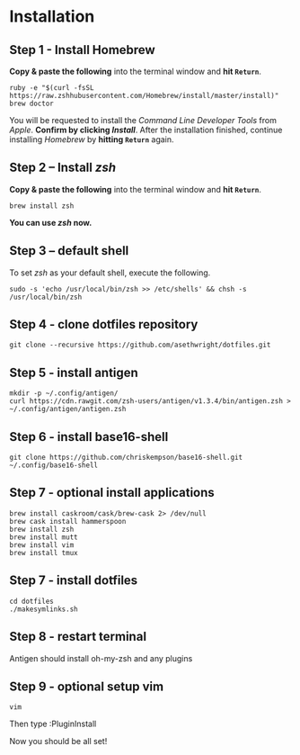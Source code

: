# Installation

## Step 1 - Install Homebrew

**Copy & paste the following** into the terminal window and **hit `Return`**.

```shell
ruby -e "$(curl -fsSL https://raw.zshhubusercontent.com/Homebrew/install/master/install)"
brew doctor
```

You will be requested to install the *Command Line Developer Tools* from *Apple*. **Confirm by clicking *Install***. After the installation finished, continue installing *Homebrew* by **hitting `Return`** again.

## Step 2 – Install *zsh*

**Copy & paste the following** into the terminal window and **hit `Return`**.

```shell
brew install zsh
```
**You can use *zsh* now.**

## Step 3 – default shell

To set *zsh* as your default shell, execute the following.

```shell
sudo -s 'echo /usr/local/bin/zsh >> /etc/shells' && chsh -s /usr/local/bin/zsh
```

## Step 4 - clone dotfiles repository

```shell
git clone --recursive https://github.com/asethwright/dotfiles.git
```

## Step 5 - install antigen

```shell
mkdir -p ~/.config/antigen/
curl https://cdn.rawgit.com/zsh-users/antigen/v1.3.4/bin/antigen.zsh > ~/.config/antigen/antigen.zsh
```

## Step 6 - install base16-shell

```shell
git clone https://github.com/chriskempson/base16-shell.git ~/.config/base16-shell
```

## Step 7 - **optional** install applications

```shell
brew install caskroom/cask/brew-cask 2> /dev/null
brew cask install hammerspoon
brew install zsh
brew install mutt
brew install vim
brew install tmux
```

## Step 7 - install dotfiles

```shell
cd dotfiles
./makesymlinks.sh
```

## Step 8 - restart terminal

Antigen should install oh-my-zsh and any plugins

## Step 9 -  **optional** setup vim

```shell
vim
```

Then type :PluginInstall<return>

Now you should be all set!
